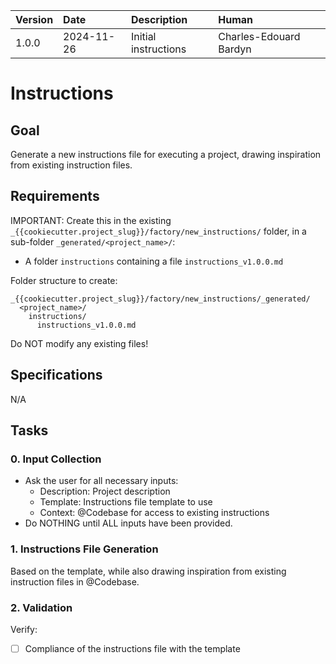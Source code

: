 | Version | Date | Description | Human |
| :- | :- | :- | :- |
| 1.0.0 | 2024-11-26 | Initial instructions | Charles-Edouard Bardyn |

# Instructions

## Goal

Generate a new instructions file for executing a project, drawing inspiration from existing instruction files.

## Requirements

IMPORTANT: Create this in the existing `_{{cookiecutter.project_slug}}/factory/new_instructions/` folder, in a sub-folder `_generated/<project_name>/`:
- A folder `instructions` containing a file `instructions_v1.0.0.md`

Folder structure to create:
  ```
  _{{cookiecutter.project_slug}}/factory/new_instructions/_generated/
    <project_name>/
      instructions/
        instructions_v1.0.0.md
  ```
Do NOT modify any existing files!

## Specifications

N/A

## Tasks

### 0. Input Collection
- Ask the user for all necessary inputs:
  * Description: Project description
  * Template: Instructions file template to use
  * Context: @Codebase for access to existing instructions
- Do NOTHING until ALL inputs have been provided.

### 1. Instructions File Generation
Based on the template, while also drawing inspiration from existing instruction files in @Codebase.

### 2. Validation
Verify:
- [ ] Compliance of the instructions file with the template
